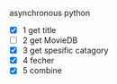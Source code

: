asynchronous python

- [x] 1 get title
- [ ] 2 get MovieDB
- [x] 3 get spesific catagory
- [x] 4 fecher
- [x] 5 combine
